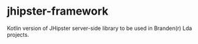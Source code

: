 # jhipster-framework
Kotlin version of JHipster server-side library to be used in Branden(r) Lda projects.
